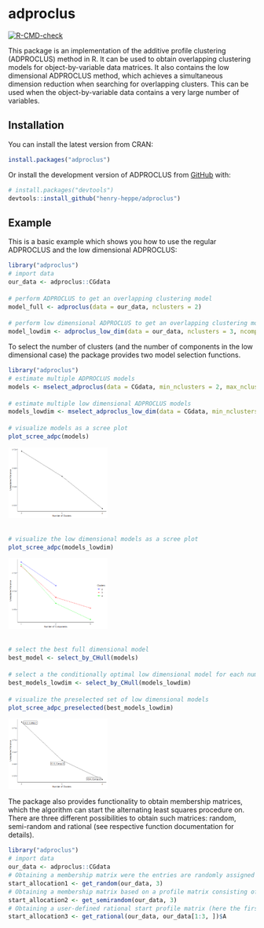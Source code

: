 
<!-- README.md is generated from README.Rmd. Please edit that file -->

# adproclus

<!-- badges: start -->

[![R-CMD-check](https://github.com/henry-heppe/adproclus/actions/workflows/R-CMD-check.yaml/badge.svg)](https://github.com/henry-heppe/adproclus/actions/workflows/R-CMD-check.yaml)
<!-- badges: end -->

This package is an implementation of the additive profile clustering
(ADPROCLUS) method in R. It can be used to obtain overlapping clustering
models for object-by-variable data matrices. It also contains the low
dimensional ADPROCLUS method, which achieves a simultaneous dimension
reduction when searching for overlapping clusters. This can be used when
the object-by-variable data contains a very large number of variables.

## Installation

You can install the latest version from CRAN:

``` r
install.packages("adproclus")
```

Or install the development version of ADPROCLUS from
[GitHub](https://github.com/) with:

``` r
# install.packages("devtools")
devtools::install_github("henry-heppe/adproclus")
```

## Example

This is a basic example which shows you how to use the regular ADPROCLUS
and the low dimensional ADPROCLUS:

``` r
library("adproclus")
# import data
our_data <- adproclus::CGdata

# perform ADPROCLUS to get an overlapping clustering model
model_full <- adproclus(data = our_data, nclusters = 2)

# perform low dimensional ADPROCLUS to get an overlapping clustering model in terms of a smaller number of variables
model_lowdim <- adproclus_low_dim(data = our_data, nclusters = 3, ncomponents = 2)
```

To select the number of clusters (and the number of components in the
low dimensional case) the package provides two model selection
functions.

``` r
library("adproclus")
# estimate multiple ADPROCLUS models
models <- mselect_adproclus(data = CGdata, min_nclusters = 2, max_nclusters = 4)

# estimate multiple low dimensional ADPROCLUS models
models_lowdim <- mselect_adproclus_low_dim(data = CGdata, min_nclusters = 2, max_nclusters = 4, min_ncomponents = 1, max_ncomponents = 3)

# visualize models as a scree plot
plot_scree_adpc(models)
```

<img src="man/figures/README-example_3-1.png" width="40%" />

``` r

# visualize the low dimensional models as a scree plot
plot_scree_adpc(models_lowdim)
```

<img src="man/figures/README-example_3-2.png" width="40%" />

``` r

# select the best full dimensional model
best_model <- select_by_CHull(models)

# select a the conditionally optimal low dimensional model for each number of clusters
best_models_lowdim <- select_by_CHull(models_lowdim)

# visualize the preselected set of low dimensional models
plot_scree_adpc_preselected(best_models_lowdim)
```

<img src="man/figures/README-example_3-3.png" width="40%" />

The package also provides functionality to obtain membership matrices,
which the algorithm can start the alternating least squares procedure
on. There are three different possibilities to obtain such matrices:
random, semi-random and rational (see respective function documentation
for details).

``` r
library("adproclus")
# import data
our_data <- adproclus::CGdata
# Obtaining a membership matrix were the entries are randomly assigned values of 0 or 1
start_allocation1 <- get_random(our_data, 3)
# Obtaining a membership matrix based on a profile matrix consisting of randomly selected rows of the data
start_allocation2 <- get_semirandom(our_data, 3)
# Obtaining a user-defined rational start profile matrix (here the first 3 rows of the data)
start_allocation3 <- get_rational(our_data, our_data[1:3, ])$A
```

